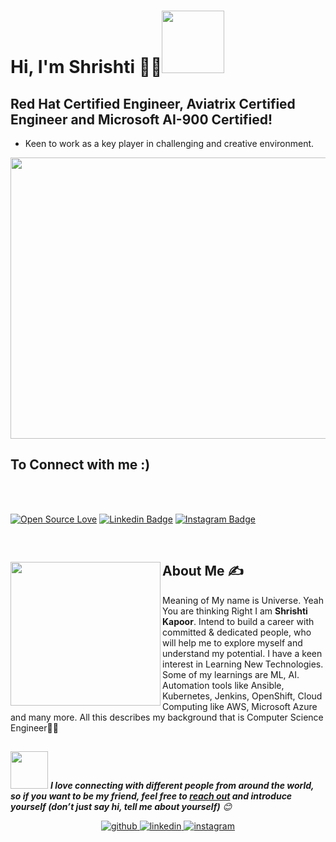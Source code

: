 # Hi, I'm Shrishti 👩‍💻<img src="https://raw.githubusercontent.com/nixin72/nixin72/master/wave.gif" width="100">

 ##  Red Hat Certified Engineer, Aviatrix Certified Engineer and Microsoft AI-900 Certified!

 -  Keen to work as a key player in challenging and creative environment.
<!--Header-->

<p align="center">
  <img src="https://www.carrierwheels.com/wp-content/uploads/2020/08/Innovation.jpg" width="1000" height="450" />
</p>

## To Connect with me :)
</br>
</br>
<div align="left">
 
[![Open Source Love](https://badges.frapsoft.com/os/v2/open-source.svg?v=103)](https://github.com/shrishtikapoor01)
[![Linkedin Badge](https://img.shields.io/badge/-Shrishti%20Kapoor-blue?style=social&logo=Linkedin&logoColor=blue&link=https://www.linkedin.com/in/shrishti-kapoor/)](https://www.linkedin.com/in/shrishti-kapoor/) 
[![Instagram Badge](https://img.shields.io/badge/-Shrishti%20Kapoor-blue?style=social&logo=Instagram&link=https://www.instagram.com/shrishtikapoor01/?hl=en/)](https://www.instagram.com/shrishtikapoor01/?hl=en%2F) 



</div>    
</br>

<!--About Me-->
<div>
 <p>
  <img width="240" height="230" align='left' src="https://media.licdn.com/dms/image/C5603AQHSkUkBQELuzQ/profile-displayphoto-shrink_400_400/0/1643257181135?e=1678924800&v=beta&t=hNwxNvf5Dm8wWdPJoBFOkkKrdMW6cdFaTA2OTfkUt74"> 
</p>
  
## About Me ✍
 
Meaning of My name is Universe. Yeah You are thinking Right I am <b> Shrishti Kapoor</b>. Intend to build a career with committed & dedicated people, who will help me to explore myself and understand my potential. I have a keen interest in Learning New Technologies. Some of my learnings are ML, AI. Automation tools like Ansible, Kubernetes, Jenkins, OpenShift, Cloud Computing like AWS, Microsoft Azure and many more. All this describes my background that is Computer Science Engineer👩‍🎓

</div>


<!--footer-->

##
<img src="https://media.giphy.com/media/LnQjpWaON8nhr21vNW/giphy.gif" width="60"> <em><b>I love connecting with different people from around the world, so if you want to be my friend, feel free to [reach out](https://www.linkedin.com/in/shrishti-kapoor/) and introduce yourself (don’t just say hi, tell me about yourself)</b> 😊 </em>


<div align="center">
<a href="https://github.com/shrishtikapoor01" target="_blank">
<img src=https://img.shields.io/badge/github-%2324292e.svg?&style=for-the-badge&logo=github&logoColor=white alt=github style="margin-bottom: 5px;" />
</a>
<a href="https://www.linkedin.com/in/shrishti-kapoor/" target="_blank">
<img src=https://img.shields.io/badge/linkedin-%231E77B5.svg?&style=for-the-badge&logo=linkedin&logoColor=white alt=linkedin style="margin-bottom: 5px;" />
</a>
<a href="https://www.instagram.com/shrishtikapoor01/?hl=en" target="_blank">
<img src=https://img.shields.io/badge/instagram-%23000000.svg?&style=for-the-badge&logo=instagram&logoColor=white alt=instagram style="margin-bottom: 5px;" />
</a>  

</div>  
<br/>  




